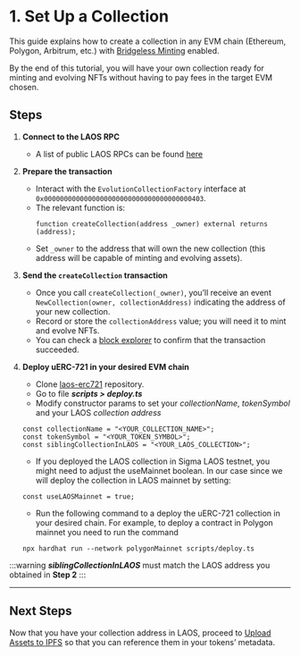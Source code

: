 # 1. Set Up a Collection

This guide explains how to create a collection in any EVM chain (Ethereum, Polygon, Arbitrum, etc.) with [Bridgeless Minting](/learn/bridgeless-minting/introduction) enabled.

By the end of this tutorial, you will have your own collection ready for minting and evolving NFTs without having to pay fees in the target EVM chosen.

## Steps

1. **Connect to the LAOS RPC**

   - A list of public LAOS RPCs can be found [here](/learn/introduction/laos-and-its-testnet)

2. **Prepare the transaction**

   - Interact with the `EvolutionCollectionFactory` interface at
     `0x0000000000000000000000000000000000000403`.
   - The relevant function is:
     ```solidity
     function createCollection(address _owner) external returns (address);
     ```
   - Set `_owner` to the address that will own the new collection (this address will be capable of minting and evolving assets).

3. **Send the `createCollection` transaction**

   - Once you call `createCollection(_owner)`, you’ll receive an event `NewCollection(owner, collectionAddress)` indicating the address of your new collection.
   - Record or store the `collectionAddress` value; you will need it to mint and evolve NFTs.
   - You can check a [block explorer](https://sigma.explorer.laosnetwork.io/) to confirm that the transaction succeeded.

4. **Deploy uERC-721 in your desired EVM chain**

   - Clone [laos-erc721](https://github.com/freeverseio/laos-erc721) repository.
   - Go to file **_scripts > deploy.ts_**
   - Modify constructor params to set your _collectionName_, _tokenSymbol_ and your LAOS _collection address_

   ```
   const collectionName = "<YOUR_COLLECTION_NAME>";
   const tokenSymbol = "<YOUR_TOKEN_SYMBOL>";
   const siblingCollectionInLAOS = "<YOUR_LAOS_COLLECTION>";
   ```

   - If you deployed the LAOS collection in Sigma LAOS testnet, you might need to adjust the useMainnet boolean. In our case since we will deploy the collection in LAOS mainnet by setting:

   ```
   const useLAOSMainnet = true;
   ```

   - Run the following command to a deploy the uERC-721 collection in your desired chain.
     For example, to deploy a contract in Polygon mainnet you need to run the command

   ```
   npx hardhat run --network polygonMainnet scripts/deploy.ts
   ```

:::warning
_**siblingCollectionInLAOS**_ must match the LAOS address you obtained in **Step 2**
:::

---

## Next Steps

Now that you have your collection address in LAOS, proceed to [Upload Assets to IPFS](../upload-ipfs.md) so that you can reference them in your tokens’ metadata.
